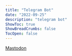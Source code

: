```yaml
---
title: "Telegram Bot"
date: "2022-09-25"
description: "telegram bot"
ShowToc: true
ShowBreadCrumbs: false
TocOpen: false
---
```


<a rel="me" href="https://mastodon.uno/@gioeleali">Mastodon</a>